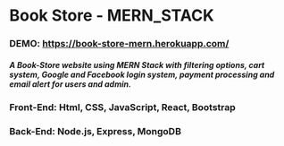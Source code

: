 # Book Store - MERN_STACK
### DEMO: __https://book-store-mern.herokuapp.com/__

##### A Book-Store website using MERN Stack with filtering options, cart system, Google and Facebook login system, payment processing and email alert for users and admin.
### Front-End: Html, CSS, JavaScript, React, Bootstrap
### Back-End: Node.js, Express, MongoDB


